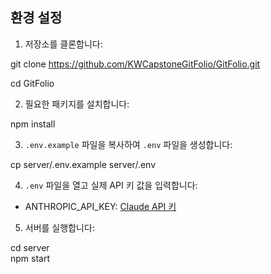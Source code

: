 ## 환경 설정

1. 저장소를 클론합니다:

git clone https://github.com/KWCapstoneGitFolio/GitFolio.git

cd GitFolio


2. 필요한 패키지를 설치합니다:

npm install


3. `.env.example` 파일을 복사하여 `.env` 파일을 생성합니다:

cp server/.env.example server/.env


4. `.env` 파일을 열고 실제 API 키 값을 입력합니다:

- ANTHROPIC_API_KEY: [Claude API 키](https://console.anthropic.com/)


5. 서버를 실행합니다:

cd server</br>
npm start
